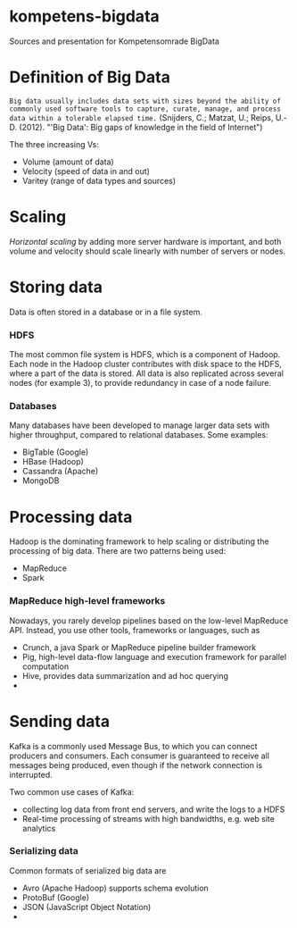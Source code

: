 # kompetens-bigdata
Sources and presentation for Kompetensomrade BigData

# Definition of Big Data

`Big data usually includes data sets with sizes beyond the ability of commonly used software tools to capture, curate, manage, and process data within a tolerable elapsed time.` (Snijders, C.; Matzat, U.; Reips, U.-D. (2012). "'Big Data': Big gaps of knowledge in the field of Internet")

The three increasing Vs:
* Volume (amount of data)
* Velocity (speed of data in and out)
* Varitey (range of data types and sources)

# Scaling
_Horizontal scaling_ by adding more server hardware is important, and both volume and velocity should scale linearly with number of servers or nodes.

# Storing data
Data is often stored in a database or in a file system. 

### HDFS
The most common file system is HDFS, which is a component of Hadoop. Each node in the Hadoop cluster contributes with disk space to the HDFS, where a part of the data is stored. All data is also replicated across several nodes (for example 3), to provide redundancy in case of a node failure.

### Databases
Many databases have been developed to manage larger data sets with higher throughput, compared to relational databases. Some examples:
* BigTable (Google)
* HBase (Hadoop)
* Cassandra (Apache)
* MongoDB

# Processing data
Hadoop is the dominating framework to help scaling or distributing the processing of big data. There are two patterns being used:
* MapReduce
* Spark

### MapReduce high-level frameworks
Nowadays, you rarely develop pipelines based on the low-level MapReduce API. Instead, you use other tools, frameworks or languages, such as
* Crunch, a java Spark or MapReduce pipeline builder framework
* Pig, high-level data-flow language and execution framework for parallel computation
* Hive, provides data summarization and ad hoc querying
* 

# Sending data
Kafka is a commonly used Message Bus, to which you can connect producers and consumers. Each consumer is guaranteed to receive all messages being produced, even though if the network connection is interrupted.

Two common use cases of Kafka:
* collecting log data from front end servers, and write the logs to a HDFS
* Real-time processing of streams with high bandwidths, e.g. web site analytics

### Serializing data
Common formats of serialized big data are
* Avro (Apache Hadoop) supports schema evolution
* ProtoBuf (Google)
* JSON (JavaScript Object Notation)
* 

